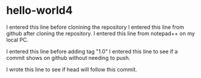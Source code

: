# hello-world4
I entered this line before clonining the repository
I entered this line from github after cloning the repository.
I entered this line from notepad++ on my local PC.

I entered this line before adding tag "1.0"
I entered this line to see if a commit shows on github without needing to push.

I wrote this line to see if head will follow this commit.